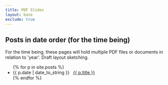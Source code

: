 ```yaml
---
title: PDF Slides
layout: base
exclude: true
---
```




<!-- [link](some.pdf) -->
<!-- <object data="assets/slides/changing-purposes-_-priorities-for-higher-education.pdf" width="1000" height="1000" type='application/pdf'></object> -->


## Posts in date order (for the time being)

For the time being, these pages will hold multiple PDF files or documents in relation to 'year'. Draft layout sketching.

<nav>
  <ul id="list-nav">
{% for p in site.posts %}
 <li>{{ p.date | date_to_string }} &nbsp; <a href="{{ p.url | relative_url }}">{{ p.title }}</a></li>
{% endfor %}
</ul>
</nav>